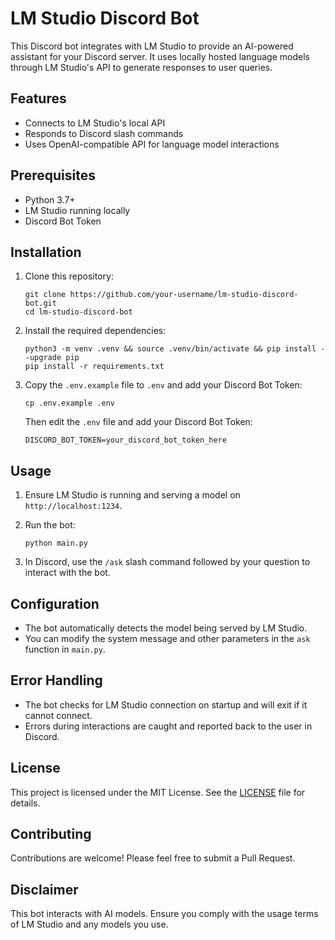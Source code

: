# LM Studio Discord Bot

This Discord bot integrates with LM Studio to provide an AI-powered assistant for your Discord server. It uses locally hosted language models through LM Studio's API to generate responses to user queries.

## Features

- Connects to LM Studio's local API
- Responds to Discord slash commands
- Uses OpenAI-compatible API for language model interactions

## Prerequisites

- Python 3.7+
- LM Studio running locally
- Discord Bot Token

## Installation

1. Clone this repository:

   ```
   git clone https://github.com/your-username/lm-studio-discord-bot.git
   cd lm-studio-discord-bot
   ```

2. Install the required dependencies:

   ```
   python3 -m venv .venv && source .venv/bin/activate && pip install --upgrade pip
   pip install -r requirements.txt
   ```

3. Copy the `.env.example` file to `.env` and add your Discord Bot Token:
   ```
   cp .env.example .env
   ```
   Then edit the `.env` file and add your Discord Bot Token:
   ```
   DISCORD_BOT_TOKEN=your_discord_bot_token_here
   ```

## Usage

1. Ensure LM Studio is running and serving a model on `http://localhost:1234`.

2. Run the bot:

   ```
   python main.py
   ```

3. In Discord, use the `/ask` slash command followed by your question to interact with the bot.

## Configuration

- The bot automatically detects the model being served by LM Studio.
- You can modify the system message and other parameters in the `ask` function in `main.py`.

## Error Handling

- The bot checks for LM Studio connection on startup and will exit if it cannot connect.
- Errors during interactions are caught and reported back to the user in Discord.

## License

This project is licensed under the MIT License. See the [LICENSE](LICENSE) file for details.

## Contributing

Contributions are welcome! Please feel free to submit a Pull Request.

## Disclaimer

This bot interacts with AI models. Ensure you comply with the usage terms of LM Studio and any models you use.

